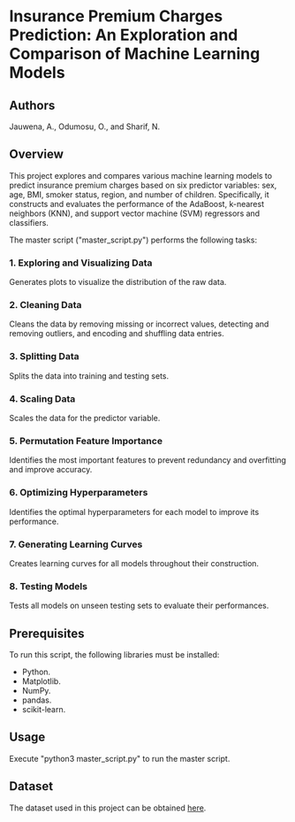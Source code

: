 # Insurance Premium Charges Prediction: An Exploration and Comparison of Machine Learning Models

## Authors

Jauwena, A., Odumosu, O., and Sharif, N.

## Overview

This project explores and compares various machine learning models to predict insurance premium charges based on six predictor variables: sex, age, BMI, smoker status, region, and number of children. Specifically, it constructs and evaluates the performance of the AdaBoost, k-nearest neighbors (KNN), and support vector machine (SVM) regressors and classifiers. 

The master script ("master_script.py") performs the following tasks:

### 1. Exploring and Visualizing Data

Generates plots to visualize the distribution of the raw data.

### 2. Cleaning Data

Cleans the data by removing missing or incorrect values, detecting and removing outliers, and encoding and shuffling data entries.

### 3. Splitting Data

Splits the data into training and testing sets.

### 4. Scaling Data

Scales the data for the predictor variable.

### 5. Permutation Feature Importance

Identifies the most important features to prevent redundancy and overfitting and improve accuracy.

### 6. Optimizing Hyperparameters

Identifies the optimal hyperparameters for each model to improve its performance.

### 7. Generating Learning Curves

Creates learning curves for all models throughout their construction.

### 8. Testing Models

Tests all models on unseen testing sets to evaluate their performances.

## Prerequisites

To run this script, the following libraries must be installed:
- Python.
- Matplotlib.
- NumPy.
- pandas.
- scikit-learn.

## Usage

Execute "python3 master_script.py" to run the master script.

## Dataset

The dataset used in this project can be obtained [here](https://www.kaggle.com/datasets/simranjain17/insurance).
